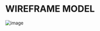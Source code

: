 # WIREFRAME MODEL

![image](https://github.com/user-attachments/assets/b87b4961-66ab-4bd8-827c-53e6a9a16ae9)
